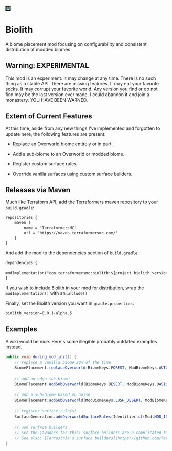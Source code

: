 ![icon](./src/main/resources/assets/biolith/icon.png)

# Biolith
A biome placement mod focusing on configurability and consistent
distribution of modded biomes

## Warning: EXPERIMENTAL

This mod is an experiment.  It may change at any time.  There is no such
thing as a stable API.  There are missing features.  It may eat your
favorite socks.  It may corrupt your favorite world.  Any version you
find or do not find may be the last version ever made.  I could abandon
it and join a monastery.  YOU HAVE BEEN WARNED.

## Extent of Current Features

At this time, aside from any new things I've implemented and forgotten
to update here, the following features are present:

* Replace an Overworld biome entirely or in part.
* Add a sub-biome to an Overworld or modded biome.

* Register custom surface rules.
* Override vanilla surfaces using custom surface builders.

## Releases via Maven

Much like Terraform API, add the Terraformers maven repository to your `build.gradle`:

```
repositories {
    maven {
        name = 'TerraformersMC'
        url = 'https://maven.terraformersmc.com/'
    }
}
```

And add the mod to the dependencies section of `build.gradle`:

```
dependencies {
    modImplementation("com.terraformersmc:biolith:${project.biolith_version}")
}
```

If you wish to include Biolith in your mod for distribution, wrap the `modImplementation()` with an `include()`

Finally, set the Biolith version you want in `gradle.properties`:

```
biolith_version=0.0.1-alpha.5
```

## Examples

A wiki would be nice.  Here's some illegible probably outdated examples instead.

```java
public void during_mod_init() {
    // replace a vanilla biome 20% of the time
    BiomePlacement.replaceOverworld(BiomeKeys.FOREST, ModBiomeKeys.AUTUMNAL_WOODS, 0.2D);

    // add an edge sub-biome
    BiomePlacement.addSubOverworld(BiomeKeys.DESERT, ModBiomeKeys.OASIS, SubBiomeMatcher.of(SubBiomeMatcher.NEAR_BORDER));

    // add a sub-biome based on noise
    BiomePlacement.addSubOverworld(ModBiomeKeys.LUSH_DESERT, ModBiomeKeys.OASIS, SubBiomeMatcher.of(SubBiomeMatcher.Criterion.ofMax(SubBiomeMatcher.CriterionTargets.PEAKS_VALLEYS, SubBiomeMatcher.CriterionTypes.DISTANCE, 0.2f)));

    // register surface rule(s)
    SurfaceGeneration.addOverworldSurfaceRules(Identifier.of(Mod.MOD_ID, "surface_rules"), modSurfaceRules);

    // use surface builders
    // See the javadocs for this; surface builders are a complicated topic.
    // See also: [Terrestria's surface builders](https://github.com/TerraformersMC/Terrestria/tree/1.19.3/worldgen/src/main/java/com/terraformersmc/terrestria/surfacebuilders)
}
```
